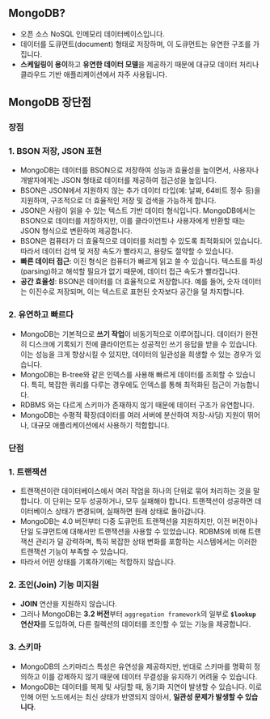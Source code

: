 ## MongoDB?

- 오픈 소스 NoSQL 인메모리 데이터베이스입니다.
- 데이터를 도큐먼트(document) 형태로 저장하며, 이 도큐먼트는 유연한 구조를 가집니다.
- **스케일링이 용이**하고 **유연한 데이터 모델**을 제공하기 때문에 대규모 데이터 처리나 클라우드 기반 애플리케이션에서 자주 사용됩니다.

## MongoDB 장단점

### 장점

### 1. BSON 저장, JSON 표현

- MongoDB는 데이터를 BSON으로 저장하여 성능과 효율성을 높이면서, 사용자나 개발자에게는 JSON 형태로 데이터를 제공하여 접근성을 높입니다.
- BSON은 JSON에서 지원하지 않는 추가 데이터 타입(예: 날짜, 64비트 정수 등)을 지원하며, 구조적으로 더 효율적인 저장 및 검색을 가능하게 합니다.
- JSON은 사람이 읽을 수 있는 텍스트 기반 데이터 형식입니다. MongoDB에서는 BSON으로 데이터를 저장하지만, 이를 클라이언트나 사용자에게 반환할 때는 JSON 형식으로 변환하여 제공합니다.
- BSON은 컴퓨터가 더 효율적으로 데이터를 처리할 수 있도록 최적화되어 있습니다. 따라서 데이터 검색 및 저장 속도가 빨라지고, 용량도 절약할 수 있습니다.
- **빠른 데이터 접근**: 이진 형식은 컴퓨터가 빠르게 읽고 쓸 수 있습니다. 텍스트를 파싱(parsing)하고 해석할 필요가 없기 때문에, 데이터 접근 속도가 빨라집니다.
- **공간 효율성**: BSON은 데이터를 더 효율적으로 저장합니다. 예를 들어, 숫자 데이터는 이진수로 저장되며, 이는 텍스트로 표현된 숫자보다 공간을 덜 차지합니다.

### 2. 유연하고 빠르다

- MongoDB는 기본적으로 **쓰기 작업**이 비동기적으로 이루어집니다. 데이터가 완전히 디스크에 기록되기 전에 클라이언트는 성공적인 쓰기 응답을 받을 수 있습니다. 이는 성능을 크게 향상시킬 수 있지만, 데이터의 일관성을 희생할 수 있는 경우가 있습니다.
- MongoDB는 B-tree와 같은 인덱스를 사용해 빠르게 데이터를 조회할 수 있습니다. 특히, 복잡한 쿼리를 다루는 경우에도 인덱스를 통해 최적화된 접근이 가능합니다.
- RDBMS 와는 다르게 스키마가 존재하지 않기 때문에 데이터 구조가 유연합니다.
- MongoDB는 수평적 확장(데이터를 여러 서버에 분산하여 저장-샤딩) 지원이 뛰어나, 대규모 애플리케이션에서 사용하기 적합합니다.

### 단점

### 1. 트랜잭션

- 트랜잭션이란 데이터베이스에서 여러 작업을 하나의 단위로 묶어 처리하는 것을 말합니다. 이 단위는 모두 성공하거나, 모두 실패해야 합니다. 트랜잭션이 성공하면 데이터베이스 상태가 변경되며, 실패하면 원래 상태로 돌아갑니다.
- MongoDB는 4.0 버전부터 다중 도큐먼트 트랜잭션을 지원하지만, 이전 버전이나 단일 도큐먼트에 대해서만 트랜잭션을 사용할 수 있었습니다. RDBMS에 비해 트랜잭션 관리가 덜 강력하며, 특히 복잡한 상태 변화를 포함하는 시스템에서는 이러한 트랜잭션 기능이 부족할 수 있습니다.
- 따라서 어떤 상태를 기록하기에는 적합하지 않습니다.

### 2. 조인(Join) 기능 미지원

- **JOIN** 연산을 지원하지 않습니다.
- 그러나 MongoDB는 **3.2 버전**부터 `aggregation framework`의 일부로 **`$lookup` 연산자**를 도입하여, 다른 컬렉션의 데이터를 조인할 수 있는 기능을 제공합니다.

### 3. 스키마

- MongoDB의 스키마리스 특성은 유연성을 제공하지만, 반대로 스키마를 명확히 정의하고 이를 강제하지 않기 때문에 데이터 무결성을 유지하기 어려울 수 있습니다.
- MongoDB는 데이터를 복제 및 샤딩할 때, 동기화 지연이 발생할 수 있습니다. 이로 인해 어떤 노드에서는 최신 상태가 반영되지 않아서, **일관성 문제가 발생할 수 있습니다**.
